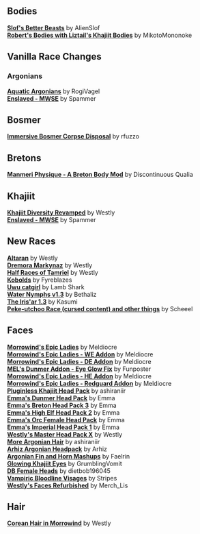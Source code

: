 ## Bodies
[**Slof's Better Beasts**](https://www.nexusmods.com/morrowind/mods/46160) by AlienSlof  
[**Robert's Bodies with Liztail's Khajiit Bodies**](https://www.nexusmods.com/morrowind/mods/51044) by MikotoMononoke  

## Vanilla Race Changes
### Argonians
[**Aquatic Argonians**](https://www.nexusmods.com/morrowind/mods/48641) by RogiVagel  
[**Enslaved - MWSE**](https://www.nexusmods.com/morrowind/mods/51365) by Spammer  

## Bosmer
[**Immersive Bosmer Corpse Disposal**](https://www.nexusmods.com/morrowind/mods/51123) by rfuzzo  

## Bretons
[**Manmeri Physique - A Breton Body Mod**](https://www.nexusmods.com/morrowind/mods/51202) by Discontinuous Qualia  

## Khajiit 
[**Khajiit Diversity Revamped**](http://mw.modhistory.com/download-53-11320) by Westly  
[**Enslaved - MWSE**](https://www.nexusmods.com/morrowind/mods/51365) by Spammer  

## New Races
[**Altaran**](http://mw.modhistory.com/download-70-10802) by Westly  
[**Dremora Markynaz**](http://mw.modhistory.com/download-53-10978) by Westly  
[**Half Races of Tamriel**](http://mw.modhistory.com/download-53-12791) by Westly  
[**Kobolds**](https://www.nexusmods.com/morrowind/mods/50895) by Fyreblazes  
[**Uwu catgirl**](https://www.nexusmods.com/morrowind/mods/50938) by Lamb Shark  
[**Water Nymphs v1.3**](https://www.nexusmods.com/morrowind/mods/51040) by Bethaliz  
[**The Iris'ar 1.3**](https://www.nexusmods.com/morrowind/mods/51157) by Kasumi  
[**Peke-utchoo Race (cursed content) and other things**](https://www.nexusmods.com/morrowind/mods/51379) by Scheeel  

## Faces
[**Morrowind's Epic Ladies**](https://www.nexusmods.com/morrowind/mods/41589) by Meldiocre  
[**Morrowind's Epic Ladies - WE Addon**](https://www.nexusmods.com/morrowind/mods/41650) by Meldiocre  
[**Morrowind's Epic Ladies - DE Addon**](https://www.nexusmods.com/morrowind/mods/41737) by Meldiocre  
[**MEL's Dunmer Addon - Eye Glow Fix**](https://www.nexusmods.com/morrowind/mods/47552) by Funposter  
[**Morrowind's Epic Ladies - HE Addon**](https://www.nexusmods.com/morrowind/mods/41784) by Meldiocre  
[**Morrowind's Epic Ladies - Redguard Addon**](https://www.nexusmods.com/morrowind/mods/41678) by Meldiocre  
[**Pluginless Khajiit Head Pack**](https://www.nexusmods.com/morrowind/mods/43110) by ashiraniir  
[**Emma's Dunmer Head Pack**](https://www.nexusmods.com/morrowind/mods/1422?) by Emma  
[**Emma's Breton Head Pack 3**](https://www.nexusmods.com/morrowind/mods/27305) by Emma  
[**Emma's High Elf Head Pack 2**](https://www.nexusmods.com/morrowind/mods/27304) by Emma  
[**Emma's Orc Female Head Pack**](https://www.nexusmods.com/morrowind/mods/27303) by Emma  
[**Emma's Imperial Head Pack 1**](https://www.nexusmods.com/morrowind/mods/1419) by Emma  
[**Westly's Master Head Pack X**](http://mw.modhistory.com/download-53-12454) by Westly  
[**More Argonian Hair**](https://www.nexusmods.com/morrowind/mods/43133) by ashiraniir  
[**Arhiz Argonian Headpack**](https://www.nexusmods.com/morrowind/mods/45373) by Arhiz  
[**Argonian Fin and Horn Mashups**](https://www.nexusmods.com/morrowind/mods/43545) by Faelrin  
[**Glowing Khajiit Eyes**](https://www.nexusmods.com/morrowind/mods/51085) by GrumblingVomit  
[**DB Female Heads**](https://www.nexusmods.com/morrowind/mods/51206) by dietbob196045  
[**Vampiric Bloodline Visages**](https://www.nexusmods.com/morrowind/mods/51201) by Stripes  
[**Westly's Faces Refurbished**](https://www.nexusmods.com/morrowind/mods/51214) by Merch_Lis  

## Hair
[**Corean Hair in Morrowind**](http://mw.modhistory.com/download-53-12792) by Westly  